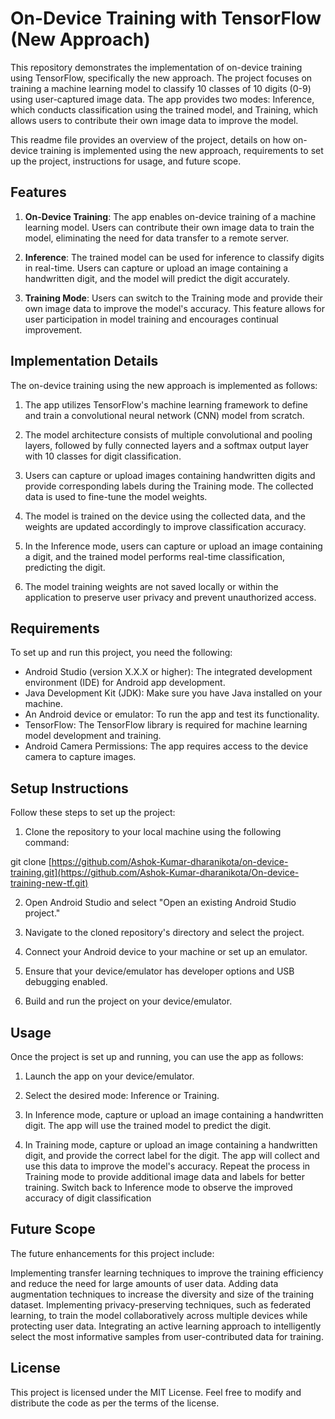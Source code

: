 # On-Device Training with TensorFlow (New Approach)

This repository demonstrates the implementation of on-device training using TensorFlow, specifically the new approach. The project focuses on training a machine learning model to classify 10 classes of 10 digits (0-9) using user-captured image data. The app provides two modes: Inference, which conducts classification using the trained model, and Training, which allows users to contribute their own image data to improve the model.

This readme file provides an overview of the project, details on how on-device training is implemented using the new approach, requirements to set up the project, instructions for usage, and future scope.

## Features

1. **On-Device Training**: The app enables on-device training of a machine learning model. Users can contribute their own image data to train the model, eliminating the need for data transfer to a remote server.

2. **Inference**: The trained model can be used for inference to classify digits in real-time. Users can capture or upload an image containing a handwritten digit, and the model will predict the digit accurately.

3. **Training Mode**: Users can switch to the Training mode and provide their own image data to improve the model's accuracy. This feature allows for user participation in model training and encourages continual improvement.

## Implementation Details

The on-device training using the new approach is implemented as follows:

1. The app utilizes TensorFlow's machine learning framework to define and train a convolutional neural network (CNN) model from scratch.

2. The model architecture consists of multiple convolutional and pooling layers, followed by fully connected layers and a softmax output layer with 10 classes for digit classification.

3. Users can capture or upload images containing handwritten digits and provide corresponding labels during the Training mode. The collected data is used to fine-tune the model weights.

4. The model is trained on the device using the collected data, and the weights are updated accordingly to improve classification accuracy.

5. In the Inference mode, users can capture or upload an image containing a digit, and the trained model performs real-time classification, predicting the digit.

6. The model training weights are not saved locally or within the application to preserve user privacy and prevent unauthorized access.

## Requirements

To set up and run this project, you need the following:

- Android Studio (version X.X.X or higher): The integrated development environment (IDE) for Android app development.
- Java Development Kit (JDK): Make sure you have Java installed on your machine.
- An Android device or emulator: To run the app and test its functionality.
- TensorFlow: The TensorFlow library is required for machine learning model development and training.
- Android Camera Permissions: The app requires access to the device camera to capture images.

## Setup Instructions

Follow these steps to set up the project:

1. Clone the repository to your local machine using the following command:

git clone [https://github.com/Ashok-Kumar-dharanikota/on-device-training.git](https://github.com/Ashok-Kumar-dharanikota/On-device-training-new-tf.git)


2. Open Android Studio and select "Open an existing Android Studio project."

3. Navigate to the cloned repository's directory and select the project.

4. Connect your Android device to your machine or set up an emulator.

5. Ensure that your device/emulator has developer options and USB debugging enabled.

6. Build and run the project on your device/emulator.

## Usage

Once the project is set up and running, you can use the app as follows:

1. Launch the app on your device/emulator.

2. Select the desired mode: Inference or Training.

3. In Inference mode, capture or upload an image containing a handwritten digit. The app will use the trained model to predict the digit.

4. In Training mode, capture or upload an image containing a handwritten digit, and provide the correct label for the digit. The app will collect and use this data to improve the model's accuracy. Repeat the process in Training mode to provide additional image data and labels for better training. Switch back to Inference mode to observe the improved accuracy of digit classification

## Future Scope
The future enhancements for this project include:

Implementing transfer learning techniques to improve the training efficiency and reduce the need for large amounts of user data.
Adding data augmentation techniques to increase the diversity and size of the training dataset.
Implementing privacy-preserving techniques, such as federated learning, to train the model collaboratively across multiple devices while protecting user data.
Integrating an active learning approach to intelligently select the most informative samples from user-contributed data for training.

## License
This project is licensed under the MIT License. Feel free to modify and distribute the code as per the terms of the license.

